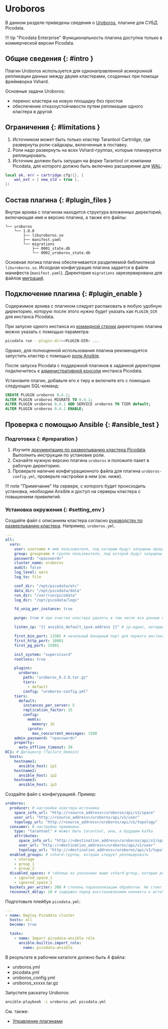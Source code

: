 
# Uroboros

В данном разделе приведены сведения о
[Uroboros](https://git.picodata.io/picodata/plugin/uroboros), плагине для
СУБД Picodata.

!!! tip "Picodata Enterprise"
    Функциональность плагина доступна только в коммерческой версии Picodata.

## Общие сведения {: #intro }

Плагин Uroboros используется для однонаправленной асинхронной репликации
данных между двумя кластерами, созданных при помощи фреймворка Vshard.

Основные задачи Uroboros:

- перенос кластера на новую площадку без простоя
- обеспечение отказоустойчивости путем репликации одного кластера в другой

## Ограничения {: #limitations }

1. Источником может быть только кластер Tarantool Cartridge, где
   развернуты роли-сайдкары, включенные в поставку.
2. Роли надо развернуть на всех Vshard-группах, которые планируется
   реплицировать.
3. Источник должен быть запущен на форке Tarantool от компании Picodata,
   для которого должно быть включено расширение для
   [WAL](../overview/glossary.md#wal):

```lua
local ok, err = cartridge.cfg({}, {
    wal_ext = { new_old = true },
})
```

## Состав плагина {: #plugin_files }

Внутри архива с плагином находится структура вложенных директорий,
включающая имя и версию плагина, а также его файлы:

```
└── uroboros
    └── 1.0.0
        ├── liburoboros.so
        ├── manifest.yaml
        └── migrations
            ├── 0001_state.db
            └── 0002_uroboros_state.db
```

Основная логика плагина обеспечивается разделяемой библиотекой
`liburoboros.so`. Исходная конфигурация плагина задается в файле манифеста
(`manifest.yaml`). Директория `migrations` зарезервирована для файлов
[миграций].

[миграций]: ../overview/glossary.md#migration

## Подключение плагина {: #plugin_enable }

Содержимое архива с плагином следует распаковать в любую удобную
директорию, которую после этого нужно будет указать как `PLUGIN_DIR` для
инстанса Picodata.

При запуске одного инстанса из [командной строки] директорию плагина
можно указать с помощью параметра:

```bash
picodata run --plugin-dir=<PLUGIN-DIR> ...
```

Однако, для полноценной использования плагина рекомендуется запустить кластер с помощью [роли Ansible].

[командной строки]: ../reference/cli.md
[роли Ansible]: ../tutorial/deploy_ansible.md

После запуска Picodata с поддержкой плагинов в заданной директории подключитесь к [административной
консоли] инстанса Picodata.

Установите плагин, добавьте его к тиру и включите его с помощью
следующих SQL-команд:

```sql
CREATE PLUGIN uroboros 0.4.1;
ALTER PLUGIN uroboros MIGRATE TO 0.4.1;
ALTER PLUGIN uroboros 0.4.1 ADD SERVICE uroboros TO TIER default;
ALTER PLUGIN uroboros 0.4.1 ENABLE;
```

[административной консоли]: ../tutorial/connecting.md#admin_console

## Проверка с помощью Ansible {: #ansible_test }

### Подготовка {: #preparation }

1. Изучите [документацию по развертыванию кластера Picodata](https://docs.picodata.io/picodata/stable/tutorial/deploy_ansible/). Выполнить инструкции по установке роли.
2. Скачайте нужную версию плагина `uroboros` и положите пакет в рабочую директорию.
3. Проверьте наличие конфигурационного файла для плагина `uroboros-config.yml`, проверьте настройки в нем (см. ниже).

!!! note "Примечание"
    На сервере, с которого будет происходить установка,
    необходим Ansible и доступ на серверы кластера с повышением привилегий.

### Установка окружения {: #setting_env }

Создайте файл с описанием кластера согласно [руководству по
развертыванию кластера](../tutorial/deploy_ansible.md). Например,
`uroboros.yml`.

```yaml
---
all:
  vars:
    user: username # имя пользователя, под которым будут запущены процессы picodata
    group: groupname # группа пользователя, под которой будут запущены процессы picodata
    password: "<password>"
    cluster_name: uroboros
    audit: false
    log_level: warn
    log_to: file

    conf_dir: "/opt/picodata/etc"
    data_dir: "/opt/picodata/data"
    run_dir: "/var/run/picodata"
    log_dir: "/opt/picodata/logs"

    fd_uniq_per_instance: true

    purge: true # при очистке кластера удалять в том числе все данные и логи с сервера

    listen_ip: "{{ ansible_default_ipv4.address }}" # ip-адрес, который будет слушать инстанс, по умолчанию ansible_default_ipv4.address

    first_bin_port: 13301 # начальный бинарный порт для первого инстанса (он же main_peer)
    first_http_port: 18001
    first_pg_port: 15001

    init_system: "supervisord"
    rootless: true

    plugins:
      uroboros:
        path: "uroboros_0.3.0.tar.gz"
        tiers:
          - default
        config: "uroboros-config.yml"
    tiers:
      default:
        instances_per_server: 5
        replication_factor: 15
        config:
          memtx:
            memory: 1G
          iproto:
            max_concurrent_messages: 1500
    admin_password: "<password>"
    property:
      auto_offline_timeout: 30
DC1: # Датацентр (failure_domain)
  hosts:
    hostname1:
      ansible_host: ip1
    hostname2:
      ansible_host: ip2
    hostname3:
      ansible_host: ip3
```

Создайте файл с конфигурацией. Пример:

```yaml
uroboros:
  producer: # настройки кластера-источника
    space_info_url: "http://<source_address>/uroboros/api/v1/space"
    user_url: "http://<source_address>/uroboros/api/v1/user"
    topology_url: "http://<source_address>/uroboros/api/v1/topology"
  consumer: # настройки приемника
    type: "tarantool" # может быть tarantool, или, в будущем kafka
    attributes:
      space_info_url: "http://<destination_address>/uroboros/api/v1/space"
      user_url: "http://<destination_address>/uroboros/api/v1/user"
      topology_url: "http://<destination_address>/uroboros/api/v1/topology"
  enabled_groups: # vshard-группы, которые следует реплицировать
    - storage
    - group_1
    - group_2
  disabled_spaces: # таблицы из указанных выше vshard-group, которые реплицировать НЕ следует
    - ignored_space_1
    - ignored_space_2
  buckets_per_writer: 300 # степень параллелизации обработки. Не стоит изменять без консультации с разработчиками.
  reconnect_delay: 10 # задержка перед восстановлением коннекта к источнику
```

Подготовьте плейбук `picodata.yml`:

```yaml
---
- name: Deploy Picodata cluster
  hosts: all
  become: true

  tasks:
    - name: Import picodata-ansible role
      ansible.builtin.import_role:
        name: picodata-ansible
```

В результате в рабочем каталоге должно быть 4 файла:

- uroboros.yml
- picodata.yml
- uroboros_config.yml
- uroboros_xxxxx.tar.gz

Запустите раскатку Uroboros:

```bash
ansible-playbook -i uroboros.yml picodata.yml
```

См. также:

- [Управление плагинами](../tutorial/plugins.md)

<!--
## Сборка и подготовка файлов плагина {: #local_build }

Склонируйте репозиторий с исходным кодом Uroboros:

```bash
git clone https://git.picodata.io/picodata/plugin/uroboros.git
```

Соберите разделяемые библиотеки Uroboros (требуется актуальные версии Rust, Cargo, GNU Make):

```bash
cd uroboros
make build
```

Результатом сборки будут следующие библиотеки в директории `target/debug`:

- liburoboros_config.so
- liburoboros.so
- liburoboros_utils.so

-->

<!--  ## Проверка плагина вручную {: #manual_test }

Скопируйте библиотеки Uruboros, файл манифеста и файлы миграций в директорию
плагина. Выполните следующий набор команд из основной директории
репозитория:

```bash
mkdir -p plugins/uroboros
cp ./target/debug/liburoboros*.so ./plugins/uroboros/<версия>/
cp manifest.yml ./plugins/uroboros/<версия>/manifest.yaml
cp -r migrations/* plugins/uroboros/<версия>
```

Запустите плагин согласно руководству [Управление плагинами](../tutorial/plugins.md)

## Проверка в локальном тестовом окружении {: #docker_test }

Локальное тестовое окружение использует Docker-образ с ОС Rocky Linux 8
и предоставляет два кластера (источник и назначение) для проверки работы
плагина Uroboros. Файлы тестового окружения находятся в директории
`local-dev-clusters`.

Для запуска локального тестового окружения требуется запущенная
системная служба Docker. Выполните следующий набор команд из основной
директории репозитория:

```bash title="Сборка образа для поднятия тестовых кластеров"
make build_docker_cluster
```

```bash title="Запуск образов"
make run_docker_clusters
```

Перед запуском тестов убедитесь, что в системе установлены Python-модули
`pytest` и `tarantool`. После этого выполните команду:

```bash title="Запуск интеграционных тестов"
TEST_RUN_CLUSTERS=docker make test
```
-->
